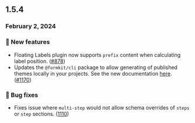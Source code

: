 ## 1.5.4

### February 2, 2024

### 💪 New features

- Floating Labels plugin now supports `prefix` content when calculating label position. ([#878](https://github.com/formkit/formkit/issues/878))
- Updates the `@formkit/cli` package to allow generating of published themes locally in your projects. See the new documentation [here](/guides/create-a-tailwind-theme#installing-a-published-theme). ([#1170](https://github.com/formkit/formkit/issues/1170))

### 🐛 Bug fixes

- Fixes issue where `multi-step` would not allow schema overrides of `steps` or `step` sections. ([1110](https://github.com/formkit/formkit/issues/1110))

